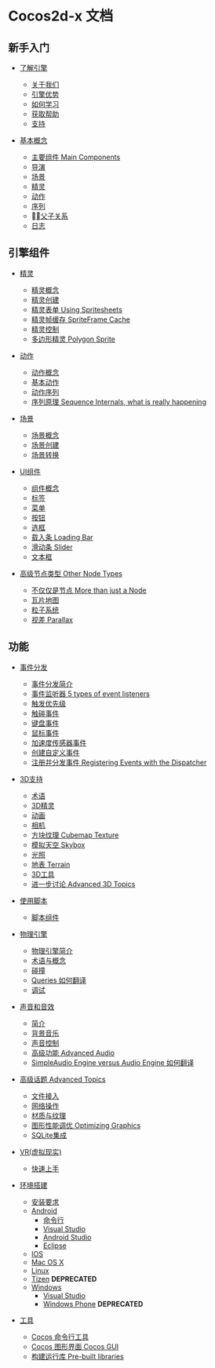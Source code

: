 # Cocos2d-x 文档

## 新手入门

- [了解引擎](README.md)
    - [关于我们]()
    - [引擎优势]()
    - [如何学习]()
    - [获取帮助]()
    - [支持]()

- [基本概念](README.md)
    - [主要组件 Main Components]()
    - [导演]()
    - [场景]()
    - [精灵]()
    - [动作]()
    - [序列]()
    - [父子关系]()
    - [日志]()

## 引擎组件

- [精灵](README.md)
    - [精灵概念]()
    - [精灵创建]()
    - [精灵表单 Using Spritesheets]()
    - [精灵帧缓存 SpriteFrame Cache]()
    - [精灵控制]()
    - [多边形精灵 Polygon Sprite]()

- [动作](README.md)
    - [动作概念]()
    - [基本动作](./action/zh.md)
    - [动作序列]()
    - [序列原理 Sequence Internals, what is really happening]()

- [场景](README.md)
    - [场景概念]()
    - [场景创建]()
    - [场景转换]()

- [UI组件](README.md)
    - [组件概念]()
    - [标签]()
    - [菜单]()
    - [按钮]()
    - [选框]()
    - [载入条 Loading Bar]()
    - [滑动条 Slider]()
    - [文本框]()

- [高级节点类型 Other Node Types](README.md)
    - [不仅仅是节点 More than just a Node]()
    - [瓦片地图]()
    - [粒子系统]()
    - [视差 Parallax]()

## 功能

- [事件分发](README.md)
    - [事件分发简介]()
    - [事件监听器 5 types of event listeners]()
    - [触发优先级]()
    - [触碰事件]()
    - [键盘事件]()
    - [鼠标事件]()
    - [加速度传感器事件]()
    - [创建自定义事件]()
    - [注册并分发事件 Registering Events with the Dispatcher]()

- [3D支持](README.md)
    - [术语]()
    - [3D精灵]()
    - [动画]()
    - [相机]()
    - [方块纹理 Cubemap Texture]()
    - [模拟天空 Skybox]()
    - [光照]()
    - [地表 Terrain]()
    - [3D工具]()
    - [进一步讨论 Advanced 3D Topics]()

- [使用脚本](README.md)
    - [脚本组件]()

- [物理引擎](README.md)
    - [物理引擎简介]()
    - [术语与概念]()
    - [碰撞]()
    - [Queries 如何翻译]()
    - [调试]()

- [声音和音效](README.md)
    - [简介]()
    - [背景音乐](./audio-and-effect/zh.md)
    - [声音控制]()
    - [高级功能 Advanced Audio]()
    - [SimpleAudio Engine versus Audio Engine 如何翻译]()

- [高级话题 Advanced Topics](README.md)
    - [文件接入]()
    - [网络操作]()
    - [材质与纹理]()
    - [图形性能调优 Optimizing Graphics]()
    - [SQLite集成]()

- [VR(虚拟现实)](README.md)
    - [快速上手]()

- [环境搭建](./installation/index.md)
    - [安装要求](installation/A.md)
    - [Android](./installation/android-studio-intallation/installation.md)
        - [命令行](installation/Android-terminal.md)
        - [Visual Studio](installation/Android-VisualStudio.md)
        - [Android Studio](./installation/android-studio-intallation/installation.md)
        - [Eclipse](installation/Android-Eclipse.md)
    - [IOS](installation/iOS.md)
    - [Mac OS X](installation/OSX.md)
    - [Linux](installation/Linux.md)
    - [Tizen]() __**DEPRECATED**__
    - [Windows](installation/Windows.md)
        - [Visual Studio](installation/Windows.md)
        - [Windows Phone](installation/Windows-Phone.md) __**DEPRECATED**__

- [工具](README.md)
    - [Cocos 命令行工具]()
    - [Cocos 图形界面 Cocos GUI]()
    - [构建运行库 Pre-built libraries](warn翻译是否合适)